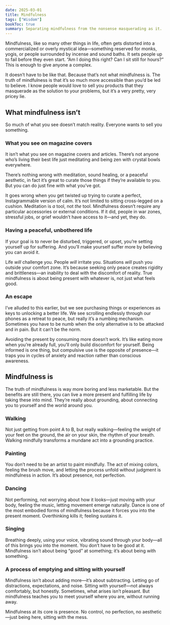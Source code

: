 ```yaml
---
date: 2025-03-01
title: Mindfulness
tags: ["Wisdom"]
bookToc: true
summary: Separating mindfulness from the nonsense masquerading as it.
---
```


Mindfulness, like so many other things in life, often gets distorted into a commercialized or overly mystical idea—something reserved for monks, yogis, or people surrounded by incense and sound baths. It sets people up to fail before they even start. “Am I doing this right? Can I sit still for hours?” This is enough to give anyone a complex. 

It doesn’t have to be like that. Because that’s not what mindfulness is. The truth of mindfulness is that it’s so much more accessible than you’d be led to believe. I know people would love to sell you products that they masquerade as the solution to your problems, but it’s a very pretty, very pricey lie.

## What mindfulness isn’t
So much of what you see doesn’t match reality. Everyone wants to sell you something.

### What you see on magazine covers

It isn’t what you see on magazine covers and articles. There’s not anyone who’s living their best life just meditating and being zen with crystal bowls everywhere.

There’s nothing wrong with meditation, sound healing, or a peaceful aesthetic, in fact it’s great to curate those things if they’re available to you. But you can do just fine with what you’ve got.

It goes wrong when you get twisted up trying to curate a perfect, Instagrammable version of calm. It’s not limited to sitting cross-legged on a cushion. Meditation is *a* tool, not *the* tool. Mindfulness doesn’t require any particular accessories or external conditions. If it did, people in war zones, stressful jobs, or grief wouldn’t have access to it—and yet, they do.

### Having a peaceful, unbothered life

If your goal is to never be disturbed, triggered, or upset, you’re setting yourself up for suffering. And you’ll make yourself suffer more by believing you can avoid it. 

Life *will* challenge you. People *will* irritate you. Situations *will* push you outside your comfort zone. It’s because seeking only peace creates rigidity and brittleness—an inability to deal with the discomfort of reality. True mindfulness is about being present with whatever is, not just what feels good.

### An escape

I’ve alluded to this earlier, but we see purchasing things or experiences as keys to unlocking a better life. We see scrolling endlessly through our phones as a retreat to peace, but really it’s a numbing mechanism. Sometimes you have to be numb when  the only alternative is to be attacked and in pain. But it can’t be the norm.

Avoiding the present by consuming more doesn’t work. It’s like eating more when you’re already full, you’ll only build discomfort for yourself. Being informed is one thing, but compulsive use is the opposite of presence—it traps you in cycles of anxiety and reaction rather than conscious awareness.

## Mindfulness is

The truth of mindfulness is way more boring and less marketable. But the benefits are still there, you can live a more present and fulfilling life by taking these into mind. They’re really about grounding, about connecting you to yourself and the world around you.

### Walking

Not just getting from point A to B, but really walking—feeling the weight of your feet on the ground, the air on your skin, the rhythm of your breath. Walking mindfully transforms a mundane act into a grounding practice.

### Painting

You don’t need to be an artist to paint mindfully. The act of mixing colors, feeling the brush move, and letting the process unfold without judgment is mindfulness in action. It’s about presence, not perfection.

### Dancing

Not performing, not worrying about how it looks—just moving with your body, feeling the music, letting movement emerge naturally. Dance is one of the most embodied forms of mindfulness because it forces you into the present moment. Overthinking kills it; feeling sustains it.

### Singing

Breathing deeply, using your voice, vibrating sound through your body—all of this brings you into the moment. You don’t have to be good at it. Mindfulness isn’t about being “good” at something; it’s about being with something.

### A process of emptying and sitting with yourself

Mindfulness isn’t about adding more—it’s about subtracting. Letting go of distractions, expectations, and noise. Sitting with yourself—not always comfortably, but honestly. Sometimes, what arises isn’t pleasant. But mindfulness teaches you to meet yourself where you are, without running away.

Mindfulness at its core is presence. No control, no perfection, no aesthetic—just being here, sitting with the mess.